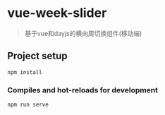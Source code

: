 # vue-week-slider
> 基于vue和dayjs的横向周切换组件(移动端)
## Project setup
```
npm install
```

### Compiles and hot-reloads for development
```
npm run serve
```
